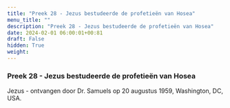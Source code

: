 ```yaml
---
title: "Preek 28 - Jezus bestudeerde de profetieën van Hosea"
menu_title: ""
description: "Preek 28 - Jezus bestudeerde de profetieën van Hosea"
date: 2024-02-01 06:00:01+00:81
draft: False
hidden: True
weight:
---
```

### Preek 28 - Jezus bestudeerde de profetieën van Hosea

Jezus - ontvangen door Dr. Samuels op 20 augustus 1959, Washington, DC, USA.
